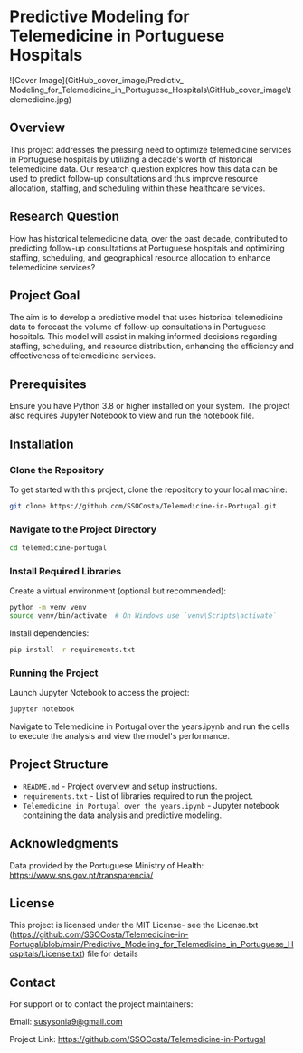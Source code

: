 # Predictive Modeling for Telemedicine in Portuguese Hospitals
![Cover Image](GitHub_cover_image/Predictiv_ Modeling_for_Telemedicine_in_Portuguese_Hospitals\GitHub_cover_image\telemedicine.jpg)

## Overview
This project addresses the pressing need to optimize telemedicine services in Portuguese hospitals by utilizing a decade's worth of historical telemedicine data. Our research question explores how this data can be used to predict follow-up consultations and thus improve resource allocation, staffing, and scheduling within these healthcare services.

## Research Question
How has historical telemedicine data, over the past decade, contributed to predicting follow-up consultations at Portuguese hospitals and optimizing staffing, scheduling, and geographical resource allocation to enhance telemedicine services?

## Project Goal
The aim is to develop a predictive model that uses historical telemedicine data to forecast the volume of follow-up consultations in Portuguese hospitals. This model will assist in making informed decisions regarding staffing, scheduling, and resource distribution, enhancing the efficiency and effectiveness of telemedicine services.

## Prerequisites
Ensure you have Python 3.8 or higher installed on your system. The project also requires Jupyter Notebook to view and run the notebook file.

## Installation

### Clone the Repository

To get started with this project, clone the repository to your local machine:
```bash
git clone https://github.com/SSOCosta/Telemedicine-in-Portugal.git

```
### Navigate to the Project Directory
```bash
cd telemedicine-portugal
```

### Install Required Libraries
Create a virtual environment (optional but recommended):
```bash
python -m venv venv
source venv/bin/activate  # On Windows use `venv\Scripts\activate`
```
Install dependencies:

```bash
pip install -r requirements.txt
```

### Running the Project

Launch Jupyter Notebook to access the project:
```bash
jupyter notebook
```

Navigate to Telemedicine in Portugal over the years.ipynb and run the cells to execute the analysis and view the model's performance.

## Project Structure

- `README.md` - Project overview and setup instructions.
- `requirements.txt` - List of libraries required to run the project.
- `Telemedicine in Portugal over the years.ipynb` - Jupyter notebook containing the data analysis and predictive modeling.

## Acknowledgments

Data provided by the Portuguese Ministry of Health: https://www.sns.gov.pt/transparencia/

## License

This project is licensed under the MIT License- see the License.txt (https://github.com/SSOCosta/Telemedicine-in-Portugal/blob/main/Predictive_Modeling_for_Telemedicine_in_Portuguese_Hospitals/License.txt) file for details

## Contact

For support or to contact the project maintainers:

Email: susysonia9@gmail.com

Project Link: https://github.com/SSOCosta/Telemedicine-in-Portugal
